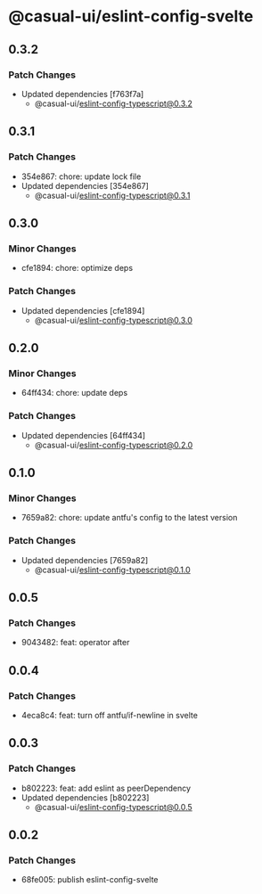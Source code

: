 # @casual-ui/eslint-config-svelte

## 0.3.2

### Patch Changes

- Updated dependencies [f763f7a]
  - @casual-ui/eslint-config-typescript@0.3.2

## 0.3.1

### Patch Changes

- 354e867: chore: update lock file
- Updated dependencies [354e867]
  - @casual-ui/eslint-config-typescript@0.3.1

## 0.3.0

### Minor Changes

- cfe1894: chore: optimize deps

### Patch Changes

- Updated dependencies [cfe1894]
  - @casual-ui/eslint-config-typescript@0.3.0

## 0.2.0

### Minor Changes

- 64ff434: chore: update deps

### Patch Changes

- Updated dependencies [64ff434]
  - @casual-ui/eslint-config-typescript@0.2.0

## 0.1.0

### Minor Changes

- 7659a82: chore: update antfu's config to the latest version

### Patch Changes

- Updated dependencies [7659a82]
  - @casual-ui/eslint-config-typescript@0.1.0

## 0.0.5

### Patch Changes

- 9043482: feat: operator after

## 0.0.4

### Patch Changes

- 4eca8c4: feat: turn off antfu/if-newline in svelte

## 0.0.3

### Patch Changes

- b802223: feat: add eslint as peerDependency
- Updated dependencies [b802223]
  - @casual-ui/eslint-config-typescript@0.0.5

## 0.0.2

### Patch Changes

- 68fe005: publish eslint-config-svelte
